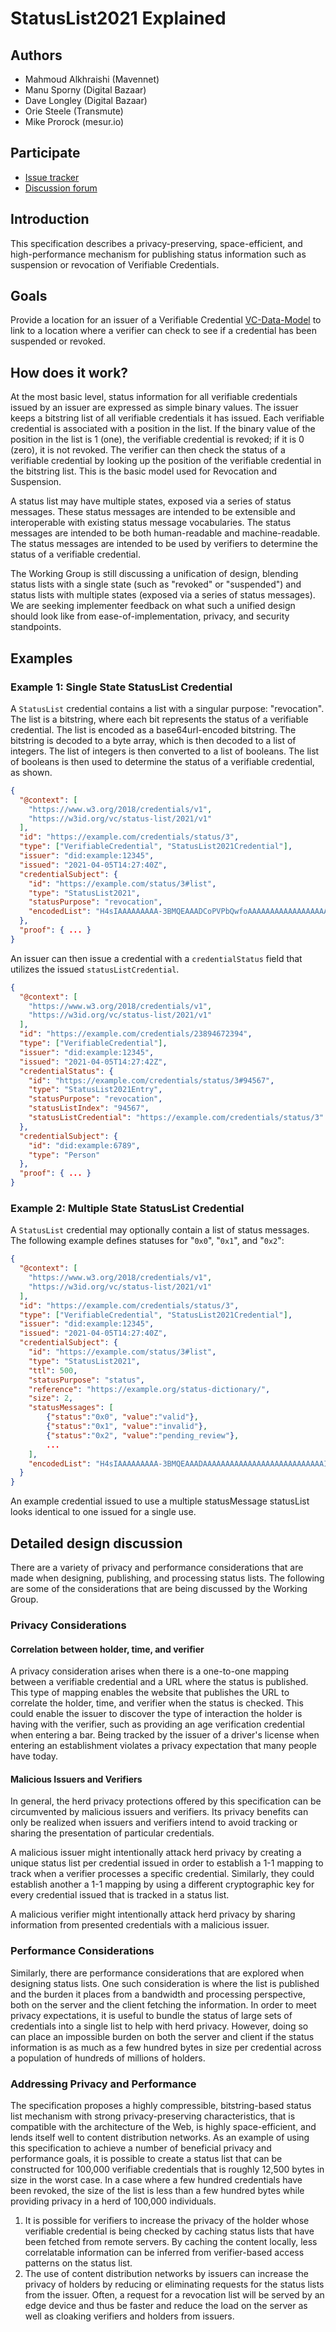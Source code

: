# StatusList2021 Explained

## Authors

- Mahmoud Alkhraishi (Mavennet)
- Manu Sporny (Digital Bazaar)
- Dave Longley (Digital Bazaar)
- Orie Steele (Transmute)
- Mike Prorock (mesur.io)

## Participate

- [Issue tracker](https://github.com/w3c/vc-status-list-2021/issues)
- [Discussion forum](https://lists.w3.org/Archives/Public/public-vc-wg/)

## Introduction

This specification describes a privacy-preserving, space-efficient, and high-performance mechanism for publishing status information such as suspension or revocation of Verifiable Credentials.

## Goals

Provide a location for an issuer of a Verifiable Credential [VC-Data-Model](https://www.w3.org/TR/vc-data-model/) to link to a location where a verifier can check to see if a credential has been suspended or revoked.

## How does it work?

At the most basic level, status information for all verifiable credentials issued by an issuer are expressed as simple binary values. The issuer keeps a bitstring list of all verifiable credentials it has issued. Each verifiable credential is associated with a position in the list. If the binary value of the position in the list is 1 (one), the verifiable credential is revoked; if it is 0 (zero), it is not revoked. The verifier can then check the status of a verifiable credential by looking up the position of the verifiable credential in the bitstring list. This is the basic model used for Revocation and Suspension.

A status list may have multiple states, exposed via a series of status messages. These status messages are intended to be extensible and interoperable with existing status message vocabularies. The status messages are intended to be both human-readable and machine-readable. The status messages are intended to be used by verifiers to determine the status of a verifiable credential.

The Working Group is still discussing a unification of design, blending status lists with a single state (such as "revoked" or "suspended") and status lists with multiple states (exposed via a series of status messages). We are seeking implementer feedback on what such a unified design should look like from ease-of-implementation, privacy, and security standpoints.

## Examples

### Example 1: Single State StatusList Credential

A `StatusList` credential contains a list with a singular purpose: "revocation". The list is a bitstring, where each bit represents the status of a verifiable credential. The list is encoded as a base64url-encoded bitstring. The bitstring is decoded to a byte array, which is then decoded to a list of integers. The list of integers is then converted to a list of booleans. The list of booleans is then used to determine the status of a verifiable credential, as shown.

```JSON
{
  "@context": [
    "https://www.w3.org/2018/credentials/v1",
    "https://w3id.org/vc/status-list/2021/v1"
  ],
  "id": "https://example.com/credentials/status/3",
  "type": ["VerifiableCredential", "StatusList2021Credential"],
  "issuer": "did:example:12345",
  "issued": "2021-04-05T14:27:40Z",
  "credentialSubject": {
    "id": "https://example.com/status/3#list",
    "type": "StatusList2021",
    "statusPurpose": "revocation",
    "encodedList": "H4sIAAAAAAAAA-3BMQEAAADCoPVPbQwfoAAAAAAAAAAAAAAAAAAAAIC3AYbSVKsAQAAA"
  },
  "proof": { ... }
}
```

An issuer can then issue a credential with a `credentialStatus` field that utilizes the issued `statusListCredential`.

```JSON
{
  "@context": [
    "https://www.w3.org/2018/credentials/v1",
    "https://w3id.org/vc/status-list/2021/v1"
  ],
  "id": "https://example.com/credentials/23894672394",
  "type": ["VerifiableCredential"],
  "issuer": "did:example:12345",
  "issued": "2021-04-05T14:27:42Z",
  "credentialStatus": {
    "id": "https://example.com/credentials/status/3#94567",
    "type": "StatusList2021Entry",
    "statusPurpose": "revocation",
    "statusListIndex": "94567",
    "statusListCredential": "https://example.com/credentials/status/3"
  },
  "credentialSubject": {
    "id": "did:example:6789",
    "type": "Person"
  },
  "proof": { ... }
}
```

### Example 2: Multiple State StatusList Credential

A `StatusList` credential may optionally contain a list of status messages. The following example defines statuses for "`0x0`", "`0x1`", and "`0x2`":

```JSON
{
  "@context": [
    "https://www.w3.org/2018/credentials/v1",
    "https://w3id.org/vc/status-list/2021/v1"
  ],
  "id": "https://example.com/credentials/status/3",
  "type": ["VerifiableCredential", "StatusList2021Credential"],
  "issuer": "did:example:12345",
  "issued": "2021-04-05T14:27:40Z",
  "credentialSubject": {
    "id": "https://example.com/status/3#list",
    "type": "StatusList2021",
    "ttl": 500,
    "statusPurpose": "status",
    "reference": "https://example.org/status-dictionary/",
    "size": 2,
    "statusMessages": [ 
        {"status":"0x0", "value":"valid"},
        {"status":"0x1", "value":"invalid"},
        {"status":"0x2", "value":"pending_review"},
        ...
    ],
    "encodedList": "H4sIAAAAAAAAA-3BMQEAAADAAAAAAAAAAAAAAAAAAAAAAAAAAAIC3AYbSVKsAQAAA"
  }
}
```

An example credential issued to use a multiple statusMessage statusList looks identical to one issued for a single use.

## Detailed design discussion

There are a variety of privacy and performance considerations that are made when designing, publishing, and processing status lists. The following are some of the considerations that are being discussed by the Working Group.

### Privacy Considerations

#### Correlation between holder, time, and verifier

A privacy consideration arises when there is a one-to-one mapping between a verifiable credential and a URL where the status is published. This type of mapping enables the website that publishes the URL to correlate the holder, time, and verifier when the status is checked. This could enable the issuer to discover the type of interaction the holder is having with the verifier, such as providing an age verification credential when entering a bar. Being tracked by the issuer of a driver's license when entering an establishment violates a privacy expectation that many people have today.

#### Malicious Issuers and Verifiers

In general, the herd privacy protections offered by this specification can be circumvented by malicious issuers and verifiers. Its privacy benefits can only be realized when issuers and verifiers intend to avoid tracking or sharing the presentation of particular credentials.

A malicious issuer might intentionally attack herd privacy by creating a unique status list per credential issued in order to establish a 1-1 mapping to track when a verifier processes a specific credential. Similarly, they could establish another a 1-1 mapping by using a different cryptographic key for every credential issued that is tracked in a status list.

A malicious verifier might intentionally attack herd privacy by sharing information from presented credentials with a malicious issuer.

### Performance Considerations

Similarly, there are performance considerations that are explored when designing status lists. One such consideration is where the list is published and the burden it places from a bandwidth and processing perspective, both on the server and the client fetching the information. In order to meet privacy expectations, it is useful to bundle the status of large sets of credentials into a single list to help with herd privacy. However, doing so can place an impossible burden on both the server and client if the status information is as much as a few hundred bytes in size per credential across a population of hundreds of millions of holders.

### Addressing Privacy and Performance

The specification proposes a highly compressible, bitstring-based status list mechanism with strong privacy-preserving characteristics, that is compatible with the architecture of the Web, is highly space-efficient, and lends itself well to content distribution networks. As an example of using this specification to achieve a number of beneficial privacy and performance goals, it is possible to create a status list that can be constructed for 100,000 verifiable credentials that is roughly 12,500 bytes in size in the worst case. In a case where a few hundred credentials have been revoked, the size of the list is less than a few hundred bytes while providing privacy in a herd of 100,000 individuals.

1. It is possible for verifiers to increase the privacy of the holder whose verifiable credential is being checked by caching status lists that have been fetched from remote servers. By caching the content locally, less correlatable information can be inferred from verifier-based access patterns on the status list.
2. The use of content distribution networks by issuers can increase the privacy of holders by reducing or eliminating requests for the status lists from the issuer. Often, a request for a revocation list will be served by an edge device and thus be faster and reduce the load on the server as well as cloaking verifiers and holders from issuers.
